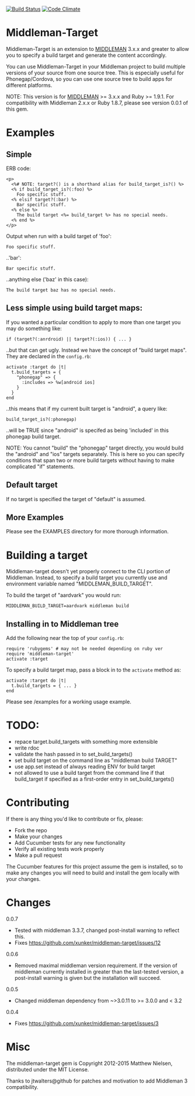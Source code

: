 [![Build Status](https://travis-ci.org/xunker/middleman-target.png?branch=master)](https://travis-ci.org/xunker/middleman-target)
[![Code Climate](https://codeclimate.com/github/xunker/middleman-target.png)](https://codeclimate.com/github/xunker/middleman-target)

# Middleman-Target

Middleman-Target is an extension to [MIDDLEMAN] 3.x.x and greater to allow
you to specify a build target and generate the content accordingly.

You can use Middleman-Target in your Middleman project to build multiple
versions of your source from one source tree. This is especially useful for
Phonegap/Cordova, so you can use one source tree to build apps for different
platforms.

NOTE: This version is for [MIDDLEMAN] >= 3.x.x and Ruby >= 1.9.1. For
compatibility with Middleman 2.x.x or Ruby 1.8.7, please see version 0.0.1
of this gem.

# Examples

## Simple

ERB code:

    <p>
      <%# NOTE: target?() is a shorthand alias for build_target_is?() %>
      <% if build_target_is?(:foo) %>
        Foo specific stuff.
      <% elsif target?(:bar) %>
        Bar specific stuff.
      <% else %>
        The build target <%= build_target %> has no special needs.
      <% end %>
    </p>

Output when run with a build target of 'foo':

    Foo specific stuff.

..'bar':

    Bar specific stuff.

..anything else ('baz' in this case):

    The build target baz has no special needs.

## Less simple using build target maps:

If you wanted a particular condition to apply to more than one target you may
do something like:

    if (target?(:anrdroid) || target?(:ios)) { ... }

..but that can get ugly.  Instead we have the concept of "build target maps".
They are declared in the `config.rb`:

    activate :target do |t|
      t.build_targets = {
        "phonegap" => {
          :includes => %w[android ios]
        }
      }
    end

..this means that if my current built target is "android", a query like:

    build_target_is?(:phonegap)

..will be TRUE since "android" is specifed as being 'included' in this
phonegap build target.

NOTE: You cannot "build" the "phonegap" target directly, you would build the
"android" and "ios" targets separately.  This is here so you can specify
conditions that span two or more build targets without having to make
complicated "if" statements.

## Default target

If no target is specified the target of "default" is assumed.

## More Examples

Please see the EXAMPLES directory for more thorough information.

# Building a target

Middleman-target doesn't yet properly connect to the CLI portion of Middleman.
Instead, to specify a build target you currently use and environment variable
named "MIDDLEMAN_BUILD_TARGET".

To build the target of "aardvark" you would run:

    MIDDLEMAN_BUILD_TARGET=aardvark middleman build

## Installing in to Middleman tree

Add the following near the top of your `config.rb`:

    require 'rubygems' # may not be needed depending on ruby ver
    require 'middleman-target'
    activate :target

To specify a build target map, pass a block in to the `activate` method as:

    activate :target do |t|
      t.build_targets = { ... }
    end

Please see /examples for a working usage example.

# TODO:

* repace target.build_targets with something more extensible
* write rdoc
* validate the hash passed in to set_build_targets()
* set build target on the command line as "middleman build TARGET"
* use app.set instead of always reading ENV for build target
* not allowed to use a build target from the command line if that build_target if specified as a first-order entry in set_build_targets()

# Contributing

If there is any thing you'd like to contribute or fix, please:

  * Fork the repo
  * Make your changes
  * Add Cucumber tests for any new functionality
  * Verify all existing tests work properly
  * Make a pull request

The Cucumber features for this project assume the gem is installed, so to make any changes you will need to build and install the gem locally with your changes.

# Changes

0.0.7
  * Tested with middleman 3.3.7, changed post-install warning to reflect this.
  * Fixes https://github.com/xunker/middleman-target/issues/12

0.0.6
  * Removed maximal middleman version requirement. If the version of middleman
  currently installed in greater than the last-tested version, a post-install
  warning is given but the installation will succeed.

0.0.5
  * Changed middleman dependency from ~>3.0.11 to >= 3.0.0 and < 3.2

0.0.4
  * Fixes https://github.com/xunker/middleman-target/issues/3

# Misc

The middleman-target gem is Copyright 2012-2015 Matthew Nielsen, distributed
under the MIT License.

Thanks to jtwalters@github for patches and motivation to add Middleman 3
compatibility.

[MIDDLEMAN]: https://github.com/middleman/middleman/
